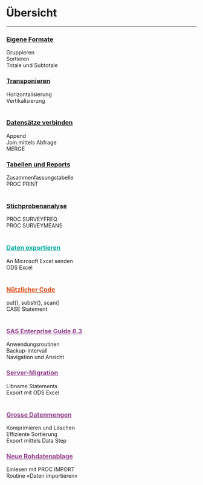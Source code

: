 # Übersicht 
--- 
<div class="jumbotron">
<div class="row mb-3">
  <div class="col-sm-4">
    <div class="card">
       <h3 class="card-header"><a href="formate.html">Eigene Formate</h3></a>
      <div class="card-body">
        <p class="card-text">
            <ul style="margin:0;padding:0;list-style:none;">
            <li>Gruppieren</li>
            <li>Sortieren</li> 
            <li>Totale und Subtotale</li> 
             </ul> 
        </p>
      </div>
    </div>
  </div>
  <div class="col-sm-4">
    <div class="card">
       <h3 class="card-header"><a href="transp.html">Transponieren</h3></a>
      <div class="card-body">
        <p class="card-text">
            <ul style="margin:0;padding:0;list-style:none;">
            <li>Horizontalisierung</li>
            <li>Vertikalisierung</li> <br> 
             </ul> 
        </p>
      </div>
    </div>
  </div>
<div class="col-sm-4">
    <div class="card">
       <h3 class="card-header"><a href="merge.html">Datensätze verbinden</h3></a>
      <div class="card-body">
        <p class="card-text">
            <ul style="margin:0;padding:0;list-style:none;">
            <li>Append</li>
            <li>Join mittels Abfrage</li>
            <li>MERGE</li>
             </ul> 
        </p>
      </div>
    </div>
  </div>
  </div>
  <div class="row mb-3">
  <div class="col-sm-4">
    <div class="card">
       <h3 class="card-header"><a href="reports.html">Tabellen und Reports</h3></a>
      <div class="card-body">
        <p class="card-text">
            <ul style="margin:0;padding:0;list-style:none;">
            <li>Zusammenfassungstabelle</li>
            <li>PROC PRINT</li> <br>
             </ul> 
        </p>
      </div>
    </div>
  </div>
  <div class="col-sm-4">
    <div class="card">
       <h3 class="card-header"><a href="stichproben.html">Stichprobenanalyse</h3></a>
      <div class="card-body">
        <p class="card-text">
            <ul style="margin:0;padding:0;list-style:none;">
            <li>PROC SURVEYFREQ</li>
            <li>PROC SURVEYMEANS</li> <br>
             </ul> 
        </p>
      </div>
    </div>
  </div>
    <div class="col-sm-4">
    <div class="card">
       <h3 class="card-header"><a href="export.html" style="color:#00AA9E;">Daten exportieren</h3></a>
      <div class="card-body">
        <p class="card-text">
            <ul style="margin:0;padding:0;list-style:none;">
            <li>An Microsoft Excel senden</li>
            <li>ODS Excel</li><br>
             </ul> 
        </p>
      </div>
    </div>
  </div>
   </div>
<div class="row mb-3">
  <div class="col-sm-4">
    <div class="card">
       <h3 class="card-header"><a href="code.html" style="color:#DC440E;">Nützlicher Code</h3></a>
      <div class="card-body">
        <p class="card-text">
            <ul style="margin:0;padding:0;list-style:none;">
            <li>put(), substr(), scan()</li>
            <li>CASE Statement</li><br>
             </ul> 
        </p>
      </div>
    </div>
  </div>
  <div class="col-sm-4">
    <div class="card">
       <h3 class="card-header"><a href="neweg.html" style="color:#923F8D;">SAS Enterprise Guide 8.3</h3></a>
      <div class="card-body">
        <p class="card-text">
            <ul style="margin:0;padding:0;list-style:none;">
            <li>Anwendungsroutinen</li>
        <li>Backup-Intervall</li> 
            <li>Navigation und Ansicht</li>
             </ul> 
        </p>
      </div>
    </div>
  </div>
  <div class="col-sm-4">
    <div class="card">
       <h3 class="card-header"><a href="server.html" style="color:#923F8D;">Server-Migration</h3></a>
      <div class="card-body">
        <p class="card-text">
            <ul style="margin:0;padding:0;list-style:none;">
            <li>Libname Statements</li>
            <li>Export mit ODS Excel</li><br>
             </ul> 
        </p>
      </div>
    </div>
  </div>
</div>
<div class="row mb-3">
    <div class="col-sm-4">
    <div class="card">
       <h3 class="card-header"><a href="big.html" style="color:#923F8D;">Grosse Datenmengen</h3></a>
      <div class="card-body">
        <p class="card-text">
            <ul style="margin:0;padding:0;list-style:none;">
            <li>Komprimieren und Löschen</li>
            <li>Effiziente Sortierung</li>
            <li>Export mittels Data Step</li>
             </ul> 
        </p>
      </div>
    </div>
    </div>
<div class="col-sm-4">
    <div class="card">
       <h3 class="card-header"><a href="rawdata.html" style="color:#923F8D;">Neue Rohdatenablage</h3></a>
      <div class="card-body">
        <p class="card-text">
            <ul style="margin:0;padding:0;list-style:none;">
            <li>Einlesen mit PROC IMPORT</li>
              <li>Routine «Daten importieren»</li> <br>
             </ul> 
        </p>
      </div>
    </div>
    </div>
  </div>
</div>